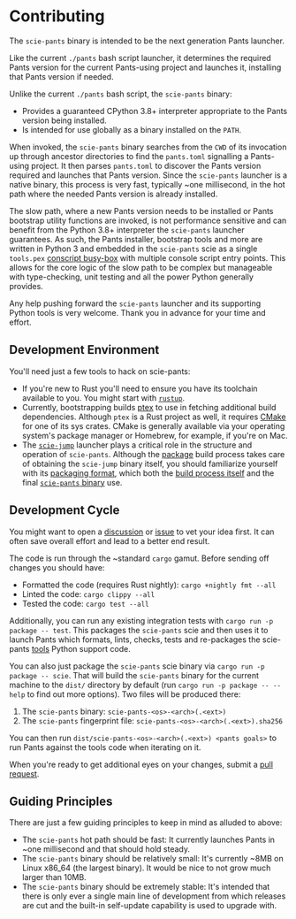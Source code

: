# Contributing

The `scie-pants` binary is intended to be the next generation Pants launcher.

Like the current `./pants` bash  script launcher, it determines the required Pants version for the
current Pants-using project and launches it, installing that Pants version if needed.

Unlike the current `./pants` bash script, the `scie-pants` binary:
+ Provides a guaranteed CPython 3.8+ interpreter appropriate to the Pants version being installed.
+ Is intended for use globally as a binary installed on the `PATH`.

When invoked, the `scie-pants` binary searches from the `CWD` of its invocation up through ancestor
directories to find the `pants.toml` signalling a Pants-using project. It then parses `pants.toml`
to discover the Pants version required and launches that Pants version. Since the `scie-pants`
launcher is a native binary, this process is very fast, typically ~one millisecond, in the hot path
where the needed Pants version is already installed.

The slow path, where a new Pants version needs to be installed or Pants bootstrap utility functions
are invoked, is not performance sensitive and can benefit from the Python 3.8+ interpreter the
`scie-pants` launcher guarantees. As such, the Pants installer, bootstrap tools and more are written
in Python 3 and embedded in the `scie-pants` scie as a single `tools.pex` [conscript busy-box](
https://pypi.org/project/conscript/) with multiple console script entry points. This allows for the
core logic of the slow path to be complex but manageable with type-checking, unit testing and all
the power Python generally provides.

Any help pushing forward the `scie-pants` launcher and its supporting Python tools is very welcome.
Thank you in advance for your time and effort.

## Development Environment

You'll need just a few tools to hack on scie-pants:
+ If you're new to Rust you'll need to ensure you have its toolchain available to you. You might
  start with [`rustup`](https://rustup.rs/).
+ Currently, bootstrapping builds [ptex](https://github.com/a-scie/ptex) to use in fetching
  additional build dependencies. Although `ptex` is a Rust project as well, it requires [CMake](
  https://cmake.org/) for one of its sys crates. CMake is generally available via your operating
  system's package manager or Homebrew, for example, if you're on Mac.
+ The [`scie-jump`](https://github.com/a-scie/jump) launcher plays a critical role in the structure
  and operation of `scie-pants`. Although the [package](package/src/main.rs) build process takes
  care of obtaining the `scie-jump` binary itself, you should familiarize yourself with its
  [packaging format](https://github.com/a-scie/jump/blob/main/docs/packaging.md), which both the
  [build process itself](package/pbt.lift.json) and the final [`scie-pants` binary](
  package/scie-pants.lift.json) use.

## Development Cycle

You might want to open a [discussion](https://github.com/pantsbuild/scie-pants/discussions) or
[issue](https://github.com/pantsbuild/scie-pants/issues) to vet your idea first. It can often save
overall effort and lead to a better end result.

The code is run through the ~standard `cargo` gamut. Before sending off changes you should have:
+ Formatted the code (requires Rust nightly): `cargo +nightly fmt --all`
+ Linted the code: `cargo clippy --all`
+ Tested the code: `cargo test --all`

Additionally, you can run any existing integration tests with `cargo run -p package -- test`. This
packages the `scie-pants` scie and then uses it to launch Pants which formats, lints, checks, tests
and re-packages the scie-pants [tools](tools) Python support code.

You can also just package the `scie-pants` scie binary via `cargo run -p package -- scie`. That will
build the `scie-pants` binary for the current machine to the `dist/` directory by default (run
`cargo run -p package -- --help` to find out more options). Two files will be produced there:
1. The `scie-pants` binary: `scie-pants-<os>-<arch>(.<ext>)`
2. The `scie-pants` fingerprint file: `scie-pants-<os>-<arch>(.<ext>).sha256`

You can then run `dist/scie-pants-<os>-<arch>(.<ext>) <pants goals>` to run Pants against the tools
code when iterating on it.

When you're ready to get additional eyes on your changes, submit a [pull request](
https://github.com/pantsbuild/scie-pants/pulls).

## Guiding Principles

There are just a few guiding principles to keep in mind as alluded to above:
+ The `scie-pants` hot path should be fast: It currently launches Pants in ~one millisecond and that
  should hold steady.
+ The `scie-pants` binary should be relatively small: It's currently ~8MB on Linux x86_64 (the
  largest binary). It would be nice to not grow much larger than 10MB.
+ The `scie-pants` binary should be extremely stable: It's intended that there is only ever a single
  main line of development from which releases are cut and the built-in self-update capability is
  used to upgrade with.
